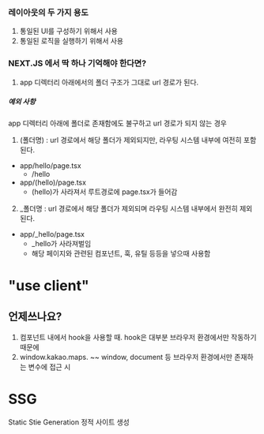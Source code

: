 ### 레이아웃의 두 가지 용도

1. 통일된 UI를 구성하기 위해서 사용
2. 통일된 로직을 실행하기 위해서 사용

### NEXT.JS 에서 딱 하나 기억해야 한다면?

1. app 디렉터리 아래에서의 폴더 구조가 그대로 url 경로가 된다.

##### 예외 사항

app 디렉터리 아래에 폴더로 존재함에도 불구하고 url 경로가 되지 않는 경우

1. (폴더명) : url 경로에서 해당 폴더가 제외되지만, 라우팅 시스템 내부에 여전히 포함된다.

- app/hello/page.tsx
  - /hello
- app/(hello)/page.tsx
  - (hello)가 사라져서 루트경로에 page.tsx가 들어감

2. \_폴더명 : url 경로에서 해당 폴더가 제외되며 라우팅 시스템 내부에서 완전히 제외된다.

- app/\_hello/page.tsx
  - \_hello가 사라져벌임
  - 해당 페이지와 관련된 컴포넌트, 훅, 유틸 등등을 넣으때 사용함

# "use client"

## 언제쓰나요?

1. 컴포넌트 내에서 hook을 사용할 때. hook은 대부분 브라우저 환경에서만 작동하기 때문에
2. window.kakao.maps. ~~ window, document 등 브라우저 환경에서만 존재하는 변수에 접근 시

# SSG

Static Stie Generation
정적 사이트 생성
